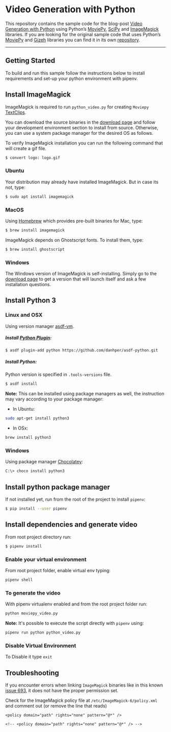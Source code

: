 # Video Generation with Python

This repository contains the sample code for the blog-post [Video Generation with Python][blogpost-url] using Python’s [MoviePy][moviepy], [SciPy][scipy] and [ImageMagick][imagemagick] libraries. If you are looking for the original sample code that uses Python’s [MoviePy][moviepy] and [Gizeh][gizeh] libraries you can find it in its own [repository][original-sample].


---

## Getting Started

To build and run this sample follow the instructions below to install requirements and set-up your python environment with pipenv.

## Install ImageMagick

ImageMagick is required to run `python_video.py` for creating `Moviepy` [TextClips][txtclip].

You can download the source binaries in the [download page][imagemagick-download] and follow your development environment section to install from source. Otherwise, you can use a system package manager for the desired OS as follows.

To verify ImageMagick installation you can run the following command that will create a gif file.
```bash
$ convert logo: logo.gif
```

### Ubuntu
Your distribution may already have installed ImageMagick. But in case its not, type:
```bash
$ sudo apt install imagemagick
```

### MacOS
Using [Homebrew][homebrew] which provides pre-built binaries for Mac, type:
```bash
$ brew install imagemagick
```
ImageMagick depends on Ghostscript fonts. To install them, type:
```bash
$ brew install ghostscript
```

### Windows
The Windows version of ImageMagick is self-installing. Simply go to the [download page][imagemagick-download] to get a version that will launch itself and ask a few installation questions.

## Install Python 3

### Linux and OSX

Using version manager [asdf-vm][asdf-vm].

##### Install [Python Plugin][asdf-python]:

```bash
$ asdf plugin-add python https://github.com/danhper/asdf-python.git
```

##### Install Python:

Python version is specified in `.tools-versions` file.

```bash
$ asdf install
```

**Note:** This can be installed using package managers as well, the instruction
may vary according to your package manager:

- In Ubuntu:

```bash
sudo apt-get install python3
```

- In OSx:

```bash
brew install python3
```

### Windows

Using package manager [Chocolatey][chocolatey]:

```bash
C:\> choco install python3
```

## Install python package manager

If not installed yet, run from the root of the project to install `pipenv`:

```bash
$ pip install --user pipenv
```
## Install dependencies and generate video

From root project directory run:

```bash
$ pipenv install
```

### Enable your virtual environment

From root project folder, enable virtual env typing:

```bash
pipenv shell
```

### To generate the video

With pipenv virtualenv enabled and from the root project folder run:

```bash
python moviepy_video.py
```

**Note:** It's possible to execute the script directly with `pipenv` using:

```bash
pipenv run python python_video.py
```

### Disable Virtual Environment

To Disable it type `exit`

## Troubleshooting

If you encounter errors when linking `ImageMagick` binaries like in this known [issue 693][issue-693], it does not have the proper permission set.

Check for the ImageMagick policy file at
`/etc/ImageMagick-6/policy.xml` and comment out (or remove the line that reads)

```
<policy domain="path" rights="none" pattern="@*" />
```
```
<!-- <policy domain="path" rights="none" pattern="@*" /> -->
```

[moviepy]: https://zulko.github.io/moviepy/
[scipy]: https://scipy.org/
[imagemagick]: https://imagemagick.org/
[gizeh]: https://github.com/Zulko/Gizeh/
[blogpost-url]: https://www.stackbuilders.com/blog/python-video-generation
[original-sample]: https://github.com/stackbuilders/tutorials/tree/tutorials/tutorials/python/python-video-generation
[txtclip]: https://moviepy-tburrows13.readthedocs.io/en/improve-docs/ref/VideoClip/TextClip.html#textclip
[imagemagick-download]: https://imagemagick.org/script/download.php
[homebrew]: https://brew.sh/
[asdf-vm]: https://asdf-vm.com/#/core-manage-asdf-vm?id=install-asdf-vm
[asdf-python]: https://github.com/danhper/asdf-python
[chocolatey]: https://chocolatey.org/
[issue-693]: https://github.com/Zulko/moviepy/issues/693
